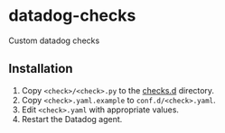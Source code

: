 # datadog-checks
Custom datadog checks

## Installation

1. Copy `<check>/<check>.py` to the [checks.d](http://docs.datadoghq.com/guides/agent_checks/#directory) directory.
2. Copy `<check>.yaml.example` to `conf.d/<check>.yaml`.
3. Edit `<check>.yaml` with appropriate values.
4. Restart the Datadog agent.
